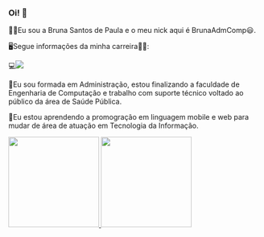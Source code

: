 ### Oi! 👋

👩🏽Eu sou a Bruna Santos de Paula e o meu nick aqui é BrunaAdmComp😃.
<div>
🖥Segue informações da minha carreira👩‍💻:
  
💻<a href="https://www.linkedin.com/in/bruna-santos-de-paula/" target="_blank"><img src="https://img.shields.io/badge/-LinkedIn-%230077B5?style=for-the-badge&logo=linkedin&logoColor=white" target="_blank"></a> 
  
🔭Eu sou formada em Administração, estou finalizando a faculdade de Engenharia de Computação e trabalho com suporte técnico voltado ao público da área de Saúde Pública.
    
🌱Eu estou aprendendo a promogração em linguagem mobile e web para mudar de área de atuação em Tecnologia da Informação.
  
 </div>
  
<div>

  <a href="https://github.com/BrunaAdmComp/">
  <img height="180em" src="https://github-readme-stats.vercel.app/api?username=BrunaAdmComp&show_icons=true&theme=dracula&include_all_commits=true&count_private=true"/>
  <img height="180em" src="https://github-readme-stats.vercel.app/api/top-langs/?username=BrunaAdmComp&layout=compact&langs_count=16&theme=dracula"/>
  </div>

